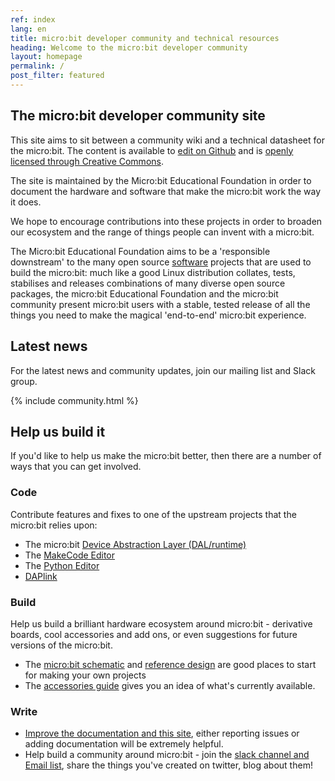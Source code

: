 ```yaml
---
ref: index
lang: en
title: micro:bit developer community and technical resources
heading: Welcome to the micro:bit developer community
layout: homepage
permalink: /
post_filter: featured
---
```


## The micro:bit developer community site

This site aims to sit between a community wiki and a technical datasheet for the micro:bit.
The content is available to [edit on Github](http://github.com/microbit-foundation/dev-docs) and is [openly licensed through Creative Commons](https://github.com/microbit-foundation/dev-docs/blob/master/LICENSE.MD).

The site is maintained by the Micro:bit Educational Foundation in order to document the hardware and software that make the micro:bit work the way it does.

We hope to encourage contributions into these projects in order to broaden our ecosystem and the range of things people can invent with a micro:bit.

The Micro:bit Educational Foundation aims to be a 'responsible downstream' to the many open source [software](https://tech.microbit.org/software/) projects that are used to build the micro:bit:  much like a good Linux distribution collates, tests, stabilises and releases combinations of many diverse open source packages, the micro:bit Educational Foundation and the micro:bit community present micro:bit users with a stable, tested release of all the things you need to make the magical 'end-to-end' micro:bit experience.

## Latest news

For the latest news and community updates, join our mailing list and Slack group.

{% include community.html %}

## Help us build it

If you'd like to help us make the micro:bit better, then there are a number of ways that you can get involved.

### Code

Contribute features and fixes to one of the upstream projects that the micro:bit relies upon:

  * The micro:bit [Device Abstraction Layer (DAL/runtime)](https://lancaster-university.github.io/microbit-docs/)
  * The [MakeCode Editor](https://github.com/microsoft/pxt-microbit)
  * The [Python Editor](https://github.com/bbcmicrobit/PythonEditor)
  * [DAPlink](https://github.com/ARMmbed/DAPLink)

### Build

Help us build a brilliant hardware ecosystem around micro:bit - derivative boards, cool accessories and add ons, or even suggestions for future versions of the micro:bit.

  * The [micro:bit schematic](/hardware/schematic/) and [reference design](/hardware/reference-design) are good places to start for making your own projects
  * The [accessories guide](https://microbit.org/buy/accessories/) gives you an idea of what's currently available.

### Write

  * [Improve the documentation and this site](https://github.com/microbit-foundation/dev-docs), either reporting issues or adding documentation will be extremely helpful.
  * Help build a community around micro:bit - join the [slack channel and Email list](/community/), share the things you've created on twitter, blog about them!
